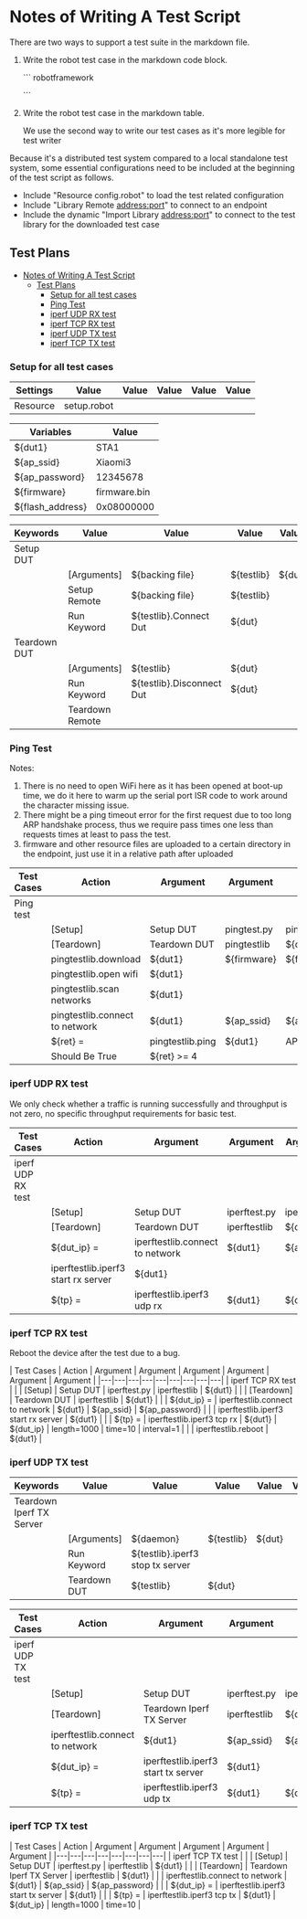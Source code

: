 # Notes of Writing A Test Script

There are two ways to support a test suite in the markdown file.

1. Write the robot test case in the markdown code block.

   \``` robotframework

   \```
2. Write the robot test case in the markdown table.

   We use the second way to write our test cases as it's more legible for test writer

Because it's a distributed test system compared to a local standalone test system, some essential configurations need to be included at the beginning of the test script as follows.

* Include "Resource config.robot" to load the test related configuration
* Include "Library Remote <address:port>" to connect to an endpoint
* Include the dynamic "Import Library <address:port>" to connect to the test library for the downloaded test case

## Test Plans
- [Notes of Writing A Test Script](#notes-of-writing-a-test-script)
  - [Test Plans](#test-plans)
    - [Setup for all test cases](#setup-for-all-test-cases)
    - [Ping Test](#ping-test)
    - [iperf UDP RX test](#iperf-udp-rx-test)
    - [iperf TCP RX test](#iperf-tcp-rx-test)
    - [iperf UDP TX test](#iperf-udp-tx-test)
    - [iperf TCP TX test](#iperf-tcp-tx-test)

### Setup for all test cases

| Settings | Value | Value | Value | Value | Value |
|---|---|---|---|---|---|
| Resource | setup.robot |

| Variables | Value |
|---|---|
| ${dut1} | STA1 |
| ${ap_ssid} | Xiaomi3 |
| ${ap_password} | 12345678 |
| ${firmware} | firmware.bin |
| ${flash_address} | 0x08000000 |

| Keywords | Value | Value | Value | Value | Value |
|---|---|---|---|---|---|
| Setup DUT |
| | [Arguments] | ${backing file} | ${testlib} | ${dut} |
| | Setup Remote | ${backing file} | ${testlib} |
| | Run Keyword | ${testlib}.Connect Dut | ${dut} |
| Teardown DUT |
| | [Arguments] | ${testlib} | ${dut} |
| | Run Keyword | ${testlib}.Disconnect Dut | ${dut} |
| | Teardown Remote |

### Ping Test

Notes:

1. There is no need to open WiFi here as it has been opened at boot-up time, we do it here to warm up the serial port ISR code to work around the character missing issue.
2. There might be a ping timeout error for the first request due to too long ARP handshake process, thus we require pass times one less than requests times at least to pass the test.
3. firmware and other resource files are uploaded to a certain directory in the endpoint, just use it in a relative path after uploaded

| Test Cases | Action | Argument | Argument | Argument | Argument | Argument |
|---|---|---|---|---|---|---|
| Ping test |
| | [Setup] | Setup DUT | pingtest.py | pingtestlib | ${dut1} |
| | [Teardown] | Teardown DUT | pingtestlib | ${dut1} |
| | pingtestlib.download | ${dut1} | ${firmware} | ${flash_address} |
| | pingtestlib.open wifi | ${dut1} |
| | pingtestlib.scan networks | ${dut1} |
| | pingtestlib.connect to network | ${dut1} | ${ap_ssid} | ${ap_password} |
| | ${ret} = | pingtestlib.ping | ${dut1} | AP | 5 |
| | Should Be True | ${ret} >= 4 |

### iperf UDP RX test

We only check whether a traffic is running successfully and throughput is not zero, no specific throughput requirements for basic test.

| Test Cases | Action | Argument | Argument | Argument | Argument | Argument | Argument | Argument |
|---|---|---|---|---|---|---|---|---|
| iperf UDP RX test |
| | [Setup] | Setup DUT | iperftest.py | iperftestlib | ${dut1} |
| | [Teardown] | Teardown DUT | iperftestlib | ${dut1} |
| | ${dut_ip} = | iperftestlib.connect to network | ${dut1} | ${ap_ssid} | ${ap_password} |
| | iperftestlib.iperf3 start rx server | ${dut1} |
| | ${tp} = | iperftestlib.iperf3 udp rx | ${dut1} | ${dut_ip} | length=1000 | bandwidth=40M | time=10 | interval=1 |

### iperf TCP RX test
Reboot the device after the test due to a bug.

| Test Cases | Action | Argument | Argument | Argument | Argument | Argument | Argument |
|---|---|---|---|---|---|---|---|---|
| iperf TCP RX test |
| | [Setup] | Setup DUT | iperftest.py | iperftestlib | ${dut1} |
| | [Teardown] | Teardown DUT | iperftestlib | ${dut1} |
| | ${dut_ip} = | iperftestlib.connect to network | ${dut1} | ${ap_ssid} | ${ap_password} |
| | iperftestlib.iperf3 start rx server | ${dut1} |
| | ${tp} = | iperftestlib.iperf3 tcp rx | ${dut1} | ${dut_ip} | length=1000 | time=10 | interval=1 |
| | iperftestlib.reboot | ${dut1} |

### iperf UDP TX test
| Keywords | Value | Value | Value | Value | Value |
|---|---|---|---|---|---|
| Teardown Iperf TX Server |
| | [Arguments] | ${daemon} | ${testlib} | ${dut} |
| | Run Keyword | ${testlib}.iperf3 stop tx server |
| | Teardown DUT | ${testlib} | ${dut} |

| Test Cases | Action | Argument | Argument | Argument | Argument | Argument | Argument |
|---|---|---|---|---|---|---|---|
| iperf UDP TX test |
| | [Setup] | Setup DUT | iperftest.py | iperftestlib | ${dut1} |
| | [Teardown] | Teardown Iperf TX Server | iperftestlib | ${dut1} |
| | iperftestlib.connect to network | ${dut1} | ${ap_ssid} | ${ap_password} |
| | ${dut_ip} = | iperftestlib.iperf3 start tx server | ${dut1} |
| | ${tp} = | iperftestlib.iperf3 udp tx | ${dut1} | ${dut_ip} | length=1000 | bandwidth=40M | time=10 |

### iperf TCP TX test

| Test Cases | Action | Argument | Argument | Argument | Argument | Argument |
|---|---|---|---|---|---|---|---|
| iperf TCP TX test |
| | [Setup] | Setup DUT | iperftest.py | iperftestlib | ${dut1} |
| | [Teardown] | Teardown Iperf TX Server | iperftestlib | ${dut1} |
| | iperftestlib.connect to network | ${dut1} | ${ap_ssid} | ${ap_password} |
| | ${dut_ip} = | iperftestlib.iperf3 start tx server | ${dut1} |
| | ${tp} = | iperftestlib.iperf3 tcp tx | ${dut1} | ${dut_ip} | length=1000 | time=10 |
